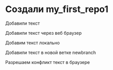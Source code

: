﻿# Создали my_first_repo1

Добавили текст

Добавили текст через веб браузер

Добавим текст локально

Добавили текст в новой ветке newbranch

Разрешаем конфликт текст в браузере
